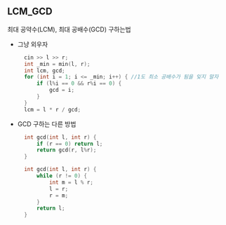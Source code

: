 ## LCM_GCD  

최대 공약수(LCM), 최대 공배수(GCD) 구하는법  
- 그냥 외우자
  ```c++
  	cin >> l >> r;
    int _min = min(l, r);
	int lcm, gcd;
	for (int i = 1; i <= _min; i++) { //1도 최소 공배수가 됨을 잊지 말자
		if (l%i == 0 && r%i == 0) {
			gcd = i;
		}
	}
    lcm = l * r / gcd;
  ```
- GCD 구하는 다른 방법
  ``` c++
    int gcd(int l, int r) {
        if (r == 0) return l;
        return gcd(r, l%r);
    }

    int gcd(int l, int r) {
        while (r != 0) {
            int m = l % r;
            l = r;
            r = m;
        }
        return l;
    }
  ```